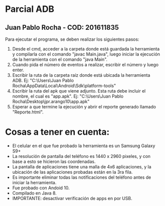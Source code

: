 # Parcial ADB
## Juan Pablo Rocha - COD: 201611835

Para ejecutar el programa, se deben realizar los siguientes pasos:
1. Desde el cmd, acceder a la carpeta donde está guardada la herramienta y compilarla con el comando "javac Main.java", luego iniciar la ejecución de la herramienta con el comando "java Main".
2. Cuando pida el número de eventos a realizar, escribir el número y luego enter.
3. Escribir la ruta de la carpeta raíz donde está ubicada la herramienta ADB. Ej: "C:\Users\Juan Pablo Rocha\AppData\Local\Android\Sdk\platform-tools"
4. Escribir la ruta del apk que viene adjunto. Esta ruta debe incluir el nombre, el cual es "app.apk". Ej: "C:\Users\Juan Pablo Rocha\Desktop\jpr.arango10\app.apk"
5. Esperar a que termine la ejecución y abrir el reporte generado llamado "Reporte.html".


# Cosas a tener en cuenta:
* El celular en el que fue probado la herramienta es un Samsung Galaxy S9+
* La resolución de pantalla del teléfono es 1440 x 2960 pixeles, y con base a esto se hicieron las coordenadas.
* La pantalla de aplicaciones tiene una malla de 4x6 aplicaciones, y la ubicación de las aplicaciones probadas están en la 3ra fila.
* Es importante eliminar todas las notificaciones del teléfono antes de iniciar la herramienta.
* Fue probado con Andoid 10.
* Compilado en Java 8.
* IMPORTANTE: desactivar verificación de apps en por USB.